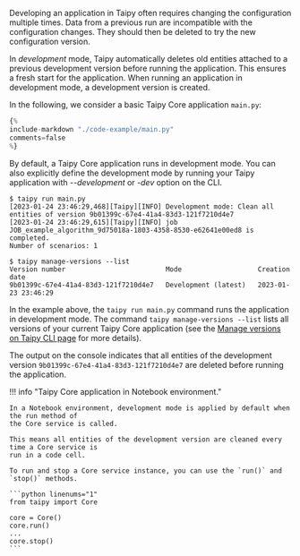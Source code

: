 Developing an application in Taipy often requires changing the configuration multiple times.
Data from a previous run are incompatible with the configuration changes. They should then be
deleted to try the new configuration version.

In *development* mode, Taipy automatically deletes old entities attached to a previous development
version before running the application. This ensures a fresh start for the application. When running
an application in development mode, a development version is created.

In the following, we consider a basic Taipy Core application `main.py`:

```python linenums="1" title="main.py"
{%
include-markdown "./code-example/main.py"
comments=false
%}
```

By default, a Taipy Core application runs in development mode. You can also explicitly define the
development mode by running your Taipy application with *--development* or *-dev* option on the CLI.

```console
$ taipy run main.py
[2023-01-24 23:46:29,468][Taipy][INFO] Development mode: Clean all entities of version 9b01399c-67e4-41a4-83d3-121f7210d4e7
[2023-01-24 23:46:29,615][Taipy][INFO] job JOB_example_algorithm_9d75018a-1803-4358-8530-e62641e00ed8 is completed.
Number of scenarios: 1

$ taipy manage-versions --list
Version number                         Mode                   Creation date
9b01399c-67e4-41a4-83d3-121f7210d4e7   Development (latest)   2023-01-23 23:46:29
```

In the example above, the `taipy run main.py` command runs the application in development mode. The
command `taipy manage-versions --list` lists all versions of your current Taipy Core application
(see the [Manage versions on Taipy CLI page](../../cli/manage-versions.md) for more details).

The output on the console indicates that all entities of the development version
`9b01399c-67e4-41a4-83d3-121f7210d4e7` are deleted before running the application.

!!! info "Taipy Core application in Notebook environment."

    In a Notebook environment, development mode is applied by default when the run method of
    the Core service is called.

    This means all entities of the development version are cleaned every time a Core service is
    run in a code cell.

    To run and stop a Core service instance, you can use the `run()` and `stop()` methods.

    ```python linenums="1"
    from taipy import Core

    core = Core()
    core.run()
    ...
    core.stop()
    ```
